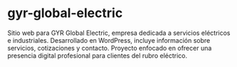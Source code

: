# gyr-global-electric
Sitio web para GYR Global Electric, empresa dedicada a servicios eléctricos e industriales. Desarrollado en WordPress, incluye información sobre servicios, cotizaciones y contacto. Proyecto enfocado en ofrecer una presencia digital profesional para clientes del rubro eléctrico.
